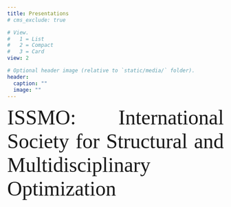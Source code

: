 ```yaml
---
title: Presentations
# cms_exclude: true

# View.
#   1 = List
#   2 = Compact
#   3 = Card
view: 2

# Optional header image (relative to `static/media/` folder).
header:
  caption: ""
  image: ""
---
```

<style>
  a:link {text-decoration: none;}
  a:visited {text-decoration: none;}
  a:hover {text-decoration: underline;}
  a:active {text-decoration: underline;}
</style>

<font size="10" font face = "Times New Roman">
<DIV align="justify">
<a href="WCSMO13-0521.pdf" target="_blank">ISSMO: International Society for Structural and Multidisciplinary Optimization</a><br>  


</DIV>